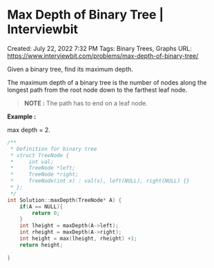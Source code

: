# Max Depth of Binary Tree | Interviewbit

Created: July 22, 2022 7:32 PM
Tags: Binary Trees, Graphs
URL: https://www.interviewbit.com/problems/max-depth-of-binary-tree/

Given a binary tree, find its maximum depth.

The maximum depth of a binary tree is the number of nodes along the longest path from the root node down to the farthest leaf node.

> 
> 
> 
> **NOTE :** The path has to end on a leaf node.
> 

**Example :**

max depth = 2.

```cpp
/**
 * Definition for binary tree
 * struct TreeNode {
 *     int val;
 *     TreeNode *left;
 *     TreeNode *right;
 *     TreeNode(int x) : val(x), left(NULL), right(NULL) {}
 * };
 */
int Solution::maxDepth(TreeNode* A) {
    if(A == NULL){
        return 0;
    }
    int lheight = maxDepth(A->left);
    int rheight = maxDepth(A->right);
    int height = max(lheight, rheight) +1;
    return height;
    
}
```